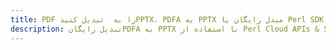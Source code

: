 ---title: PDF را به  تبدیل کنیدPPTX، PDFA به PPTX مبدل رایگان یا Perl SDKdescription: تبدیل رایگانPDFA به PPTX با استفاده از Perl Cloud APIs & SDK همچنین اسناد PDF را در Cloud ایجاد، ویرایش و رندر کنید.---